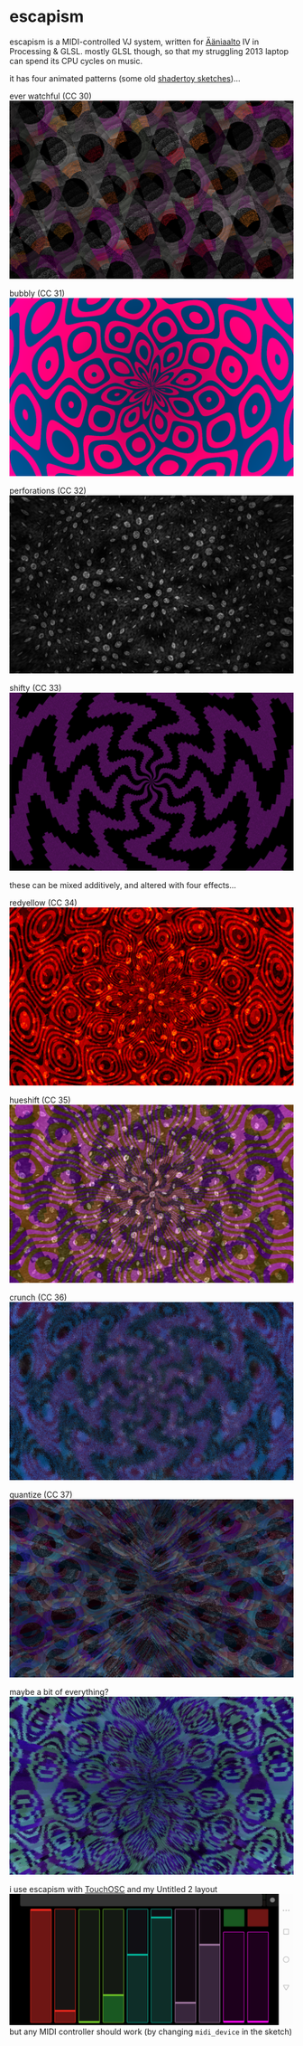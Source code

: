 # escapism

escapism is a MIDI-controlled VJ system, written for [Ääniaalto](https://aaniaalto.fi/) IV in Processing & GLSL. mostly GLSL though, so that my struggling 2013 laptop can spend its CPU cycles on music.

it has four animated patterns (some old [shadertoy sketches](https://www.shadertoy.com/user/ahihi))…

ever watchful (CC 30)
![ever watchful](img/ever_watchful.png)

bubbly (CC 31)
![bubbly](img/bubbly.png)

perforations (CC 32)
![perforations](img/perforations.png)

shifty (CC 33)
![shifty](img/shifty.png)

these can be mixed additively, and altered with four effects…

redyellow (CC 34)
![redyellow](img/redyellow.png)

hueshift (CC 35)
![hueshift](img/hueshift.png)

crunch (CC 36)
![crunch](img/crunch.png)

quantize (CC 37)
![quantize](img/quantize.png)

maybe a bit of everything?
![everything](img/everything.png)

i use escapism with [TouchOSC](https://hexler.net/software/touchosc) and my Untitled 2 layout
![TouchOSC](img/touchosc.png)
but any MIDI controller should work (by changing `midi_device` in the sketch)
